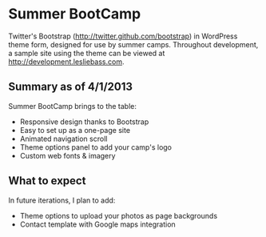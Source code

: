 Summer BootCamp
=============

Twitter's Bootstrap (http://twitter.github.com/bootstrap) in WordPress theme form, designed for use by summer camps. Throughout development, a sample site using the theme can be viewed at http://development.lesliebass.com.

Summary as of 4/1/2013
-------------
Summer BootCamp brings to the table:

+ Responsive design thanks to Bootstrap
+ Easy to set up as a one-page site
+ Animated navigation scroll
+ Theme options panel to add your camp's logo
+ Custom web fonts & imagery

What to expect
-------------
In future iterations, I plan to add:

+ Theme options to upload your photos as page backgrounds
+ Contact template with Google maps integration

